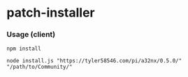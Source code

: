 # patch-installer
### Usage (client)
```
npm install
```
```
node install.js "https://tyler58546.com/pi/a32nx/0.5.0/" "/path/to/Community/"
```
